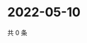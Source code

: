 # 2022-05-10

共 0 条

<!-- BEGIN WEIBO -->
<!-- 最后更新时间 Tue May 10 2022 15:01:08 GMT+0800 (China Standard Time) -->

<!-- END WEIBO -->
